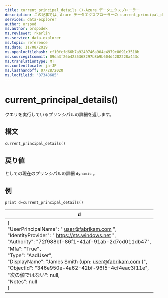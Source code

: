 ```yaml
---
title: current_principal_details ()-Azure データエクスプローラー
description: この記事では、Azure データエクスプローラーの current_principal_details () について説明します。
services: data-explorer
author: orspod
ms.author: orspodek
ms.reviewer: rkarlin
ms.service: data-explorer
ms.topic: reference
ms.date: 11/08/2019
ms.openlocfilehash: cf10fcfd66b7a9240746a904e4979c8091c3518b
ms.sourcegitcommit: 09da3f26b4235368297b8b9b604d4282228a443c
ms.translationtype: MT
ms.contentlocale: ja-JP
ms.lasthandoff: 07/28/2020
ms.locfileid: "87348685"
---
```

# <a name="current_principal_details"></a>current_principal_details()

クエリを実行しているプリンシパルの詳細を返します。

## <a name="syntax"></a>構文

`current_principal_details()`

## <a name="returns"></a>戻り値

としての現在のプリンシパルの詳細 `dynamic` 。

## <a name="example"></a>例

<!-- csl: https://help.kusto.windows.net/Samples -->
```kusto
print d=current_principal_details()
```

|d|
|---|
|{<br>  "UserPrincipalName": " user@fabrikam.com ",<br>  "IdentityProvider": " https://sts.windows.net ",<br>  "Authority": "72f988bf-86f1-41af-91ab-2d7cd011db47",<br>  "Mfa": "True"、<br>  "Type": "AadUser",<br>  "DisplayName": "James Smith (upn: user@fabrikam.com )",<br>  "ObjectId": "346e950e-4a62-42bf-96f5-4cf4eac3f11e",<br>  "次の値ではない": null,<br>  "Notes": null<br>}|
